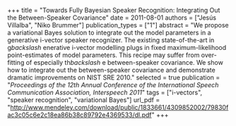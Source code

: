 +++
title = "Towards Fully Bayesian Speaker Recognition: Integrating Out the Between-Speaker Covariance"
date = 2011-08-01
authors = ["Jesús Villalba", "Niko Brummer"]
publication_types = ["1"]
abstract = "We propose a variational Bayes solution to integrate out the model parameters in a generative i-vector speaker recognizer. The existing state-of-the-art in g$backslash$ enerative i-vector modelling plugs in fixed maximum-likelihood point-estimates of model parameters. This recipe may suffer from over-fitting of especially th$backslash$ e between-speaker covariance. We show how to integrate out the between-speaker covariance and demonstrate dramatic improvements on NIST SRE 2010."
selected = true
publication = "*Proceedings of the 12th Annual Conference of the International Speech Communication Association, Interspeech 2011*"
tags = ["i-vectors", "speaker recognition", "variational Bayes"]
url_pdf = "http://www.mendeley.com/download/public/1833661/4309852002/79830fac3c05c6e2c18ea86b38c89792e4369533/dl.pdf"
+++

